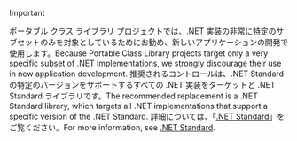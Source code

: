 > [!IMPORTANT]
> <span data-ttu-id="1a0c5-101">ポータブル クラス ライブラリ プロジェクトでは、.NET 実装の非常に特定のサブセットのみを対象としているためにお勧め、新しいアプリケーションの開発で使用します。</span><span class="sxs-lookup"><span data-stu-id="1a0c5-101">Because Portable Class Library projects target only a very specific subset of .NET implementations, we strongly discourage their use in new application development.</span></span> <span data-ttu-id="1a0c5-102">推奨されるコントロールは、.NET Standard の特定のバージョンをサポートするすべての .NET 実装をターゲットと .NET Standard ライブラリです。</span><span class="sxs-lookup"><span data-stu-id="1a0c5-102">The recommended replacement is a .NET Standard library, which targets all .NET implementations that support a specific version of the .NET Standard.</span></span> <span data-ttu-id="1a0c5-103">詳細については、「[.NET Standard](~/docs/standard/net-standard.md)」をご覧ください。</span><span class="sxs-lookup"><span data-stu-id="1a0c5-103">For more information, see [.NET Standard](~/docs/standard/net-standard.md).</span></span>